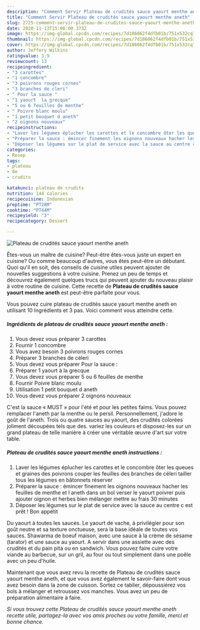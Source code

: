 ```yaml
---
description: "Comment Servir Plateau de crudités sauce yaourt menthe aneth"
title: "Comment Servir Plateau de crudités sauce yaourt menthe aneth"
slug: 2725-comment-servir-plateau-de-crudites-sauce-yaourt-menthe-aneth
date: 2020-11-13T15:08:00.373Z
image: https://img-global.cpcdn.com/recipes/7d186062f4dfb01b/751x532cq70/plateau-de-crudites-sauce-yaourt-menthe-aneth-photo-principale-de-la-recette.jpg
thumbnail: https://img-global.cpcdn.com/recipes/7d186062f4dfb01b/751x532cq70/plateau-de-crudites-sauce-yaourt-menthe-aneth-photo-principale-de-la-recette.jpg
cover: https://img-global.cpcdn.com/recipes/7d186062f4dfb01b/751x532cq70/plateau-de-crudites-sauce-yaourt-menthe-aneth-photo-principale-de-la-recette.jpg
author: Jeffery Wilkins
ratingvalue: 3.9
reviewcount: 13
recipeingredient:
- "3 carottes"
- "1 concombre"
- "3 poivrons rouges cornes"
- "3 branches de cleri"
- " Pour la sauce "
- "1 yaourt  la grecque"
- "5 ou 6 feuilles de menthe"
- " Poivre blanc moulu"
- "1 petit bouquet d aneth"
- "2 oignons nouveaux"
recipeinstructions:
- "Laver les légumes éplucher les carottes et le concombre ôter les queues et graines des poivrons couper les feuilles des branches de céleri tailler tous les légumes en bâtonnets réserver"
- "Préparer la sauce : émincer finement les oignons nouveaux hacher les feuilles de menthe et l aneth dans un bol verser le yaourt poivrer puis ajouter oignon et herbes bien mélanger mettre au frais 30 minutes"
- "Déposer les légumes sur le plat de service avec la sauce au centre c est prêt ! Bon appétit"
categories:
- Resep
tags:
- plateau
- de
- crudits

katakunci: plateau de crudits 
nutrition: 144 calories
recipecuisine: Indonesian
preptime: "PT28M"
cooktime: "PT44M"
recipeyield: "3"
recipecategory: Dessert

---
```



![Plateau de crudités sauce yaourt menthe aneth](https://img-global.cpcdn.com/recipes/7d186062f4dfb01b/751x532cq70/plateau-de-crudites-sauce-yaourt-menthe-aneth-photo-principale-de-la-recette.jpg)

Êtes-vous un maître de cuisine? Peut-être êtes-vous juste un expert en cuisine? Ou comme beaucoup d'autres, vous êtes peut-être un débutant. Quoi qu'il en soit, des conseils de cuisine utiles peuvent ajouter de nouvelles suggestions à votre cuisine. Prenez un peu de temps et découvrez également quelques trucs qui peuvent ajouter du nouveau plaisir à votre routine de cuisine. Cette recette de <strong> Plateau de crudités sauce yaourt menthe aneth </strong> est peut-être parfaite pour vous.

<!--inarticleads1-->

Vous pouvez cuire plateau de crudités sauce yaourt menthe aneth en utilisant 10 Ingrédients et 3 pas. Voici comment vous atteindre cette.

##### Ingrédients de plateau de crudités sauce yaourt menthe aneth :

1. Vous devez vous préparer 3 carottes
1. Fournir 1 concombre
1. Vous avez besoin 3 poivrons rouges cornes
1. Préparer 3 branches de céleri
1. Vous devez vous préparer  Pour la sauce :
1. Préparer 1 yaourt à la grecque
1. Vous devez vous préparer 5 ou 6 feuilles de menthe
1. Fournir  Poivre blanc moulu
1. Utilisation 1 petit bouquet d aneth
1. Vous devez vous préparer 2 oignons nouveaux


C&#39;est la sauce « MUST » pour l&#39;été et pour les petites faims. Vous pouvez remplacer l&#39;aneth par la menthe ou le persil. Personnellement, j&#39;adore le goût de l&#39;aneth. Trois ou quatre sauces au yaourt, des crudités colorées joliment découpées tels que des. variez les couleurs et disposez-les sur un grand plateau de telle manière à créer une véritable œuvre d&#39;art sur votre table. 

<!--inarticleads2-->

##### Plateau de crudités sauce yaourt menthe aneth instructions :

1. Laver les légumes éplucher les carottes et le concombre ôter les queues et graines des poivrons couper les feuilles des branches de céleri tailler tous les légumes en bâtonnets réserver
1. Préparer la sauce : émincer finement les oignons nouveaux hacher les feuilles de menthe et l aneth dans un bol verser le yaourt poivrer puis ajouter oignon et herbes bien mélanger mettre au frais 30 minutes
1. Déposer les légumes sur le plat de service avec la sauce au centre c est prêt ! Bon appétit


Du yaourt à toutes les sauces. Le yaourt de vache, à privilégier pour son goût neutre et sa texture onctueuse, sera la base idéale de toutes vos sauces. Shawarma de boeuf maison, avec une sauce à la crème de sésame (tarator) et une sauce au yaourt. A servir dans une assiette avec des crudités et du pain pita ou en sandwich. Vous pouvez faire cuire votre viande au barbecue, sur un gril, au four ou tout simplement dans une poêle avec un peu d&#39;huile. 

<!--inarticleads1-->

<p>
Maintenant que vous avez revu la recette de Plateau de crudités sauce yaourt menthe aneth, et que vous avez également le savoir-faire dont vous avez besoin dans la zone de cuisson. Sortez ce tablier, dépoussiérez vos bols à mélanger et retroussez vos manches. Vous avez un peu de préparation alimentaire à faire.
</p>

<p>
<i>Si vous trouvez cette Plateau de crudités sauce yaourt menthe aneth recette utile, partagez-la avec vos amis proches ou votre famille, merci et bonne chance.</i>
</p>
